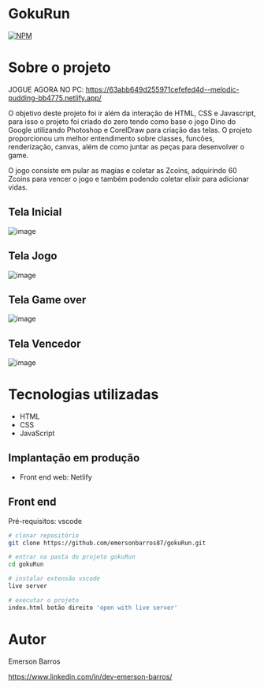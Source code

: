 # GokuRun
[![NPM](https://img.shields.io/npm/l/react)](https://github.com/emersonbarros87/gokuRun/blob/main/license) 

# Sobre o projeto

JOGUE AGORA NO PC: https://63abb649d255971cefefed4d--melodic-pudding-bb4775.netlify.app/

O objetivo deste projeto foi ir além da interação de HTML, CSS e Javascript, para isso o projeto foi criado do zero tendo como base o jogo Dino do Google utilizando Photoshop e CorelDraw para criação das telas. O projeto proporcionou um melhor entendimento sobre classes, funcões, renderização, canvas, além de como juntar as peças para desenvolver o game.

O jogo consiste em pular as magias e coletar as Zcoins, adquirindo 60 Zcoins para vencer o jogo e também podendo coletar elixir para adicionar vidas.

## Tela Inicial
![image](https://user-images.githubusercontent.com/75150416/209837794-d3cd8891-f371-4753-bcd2-50841938778f.png)

## Tela Jogo
![image](https://user-images.githubusercontent.com/75150416/209838016-df368a4b-4151-43f6-a741-708a9bee4d17.png)

## Tela Game over
![image](https://user-images.githubusercontent.com/75150416/209838369-1a4af7c0-d714-4da8-855f-4036532ac398.png)

## Tela Vencedor
![image](https://user-images.githubusercontent.com/75150416/209838491-2c328cc4-bc1a-4fef-8141-e5d33d0aa5ef.png)



# Tecnologias utilizadas
- HTML
- CSS 
- JavaScript

## Implantação em produção
- Front end web: Netlify

## Front end
Pré-requisitos: vscode

```bash
# clonar repositório
git clone https://github.com/emersonbarros87/gokuRun.git

# entrar na pasta do projeto gokuRun
cd gokuRun

# instalar extensão vscode
live server

# executar o projeto
index.html botão direito 'open with live server'
```

# Autor

Emerson Barros

https://www.linkedin.com/in/dev-emerson-barros/


